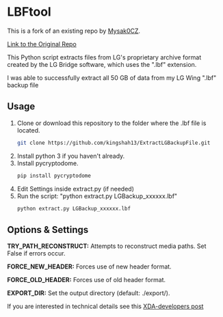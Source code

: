 # LBFtool

This is a fork of an existing repo by [Mysak0CZ](https://github.com/Mysak0CZ).

[Link to the Original Repo](https://github.com/Mysak0CZ/LBFtool)

This Python script extracts files from LG's proprietary archive format created by the LG Bridge software, which uses the ".lbf" extension.

I was able to successfully extract all 50 GB of data from my LG Wing ".lbf" backup file



## Usage
1) Clone or download this repository to the folder where the .lbf file is located.
     ```bash
     git clone https://github.com/kingshah13/ExtractLGBackupFile.git
     ```
3) Install python 3 if you haven't already.
4) Install pycryptodome.
      ```bash
    pip install pycryptodome
    ```
6) Edit Settings inside extract<i></i>.py (if needed)
7) Run the script: "python extract<i></i>.py LGBackup_xxxxxx.lbf"
    ```bash
    python extract.py LGBackup_xxxxxx.lbf
    ```


## Options & Settings

**TRY_PATH_RECONSTRUCT:** Attempts to reconstruct media paths. Set False if errors occur.

**FORCE_NEW_HEADER:** Forces use of new header format.

**FORCE_OLD_HEADER:** Forces use of old header format.

**EXPORT_DIR:** Set the output directory (default: ./export/).


If you are interested in technical details see this [XDA-developers post](https://forum.xda-developers.com/android/general/tool-lg-restore-com-lge-bnr-lbf-file-t4053579)
